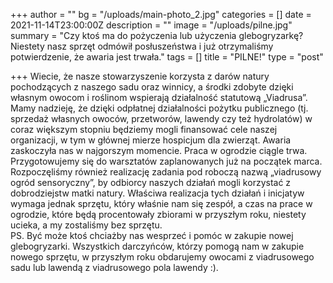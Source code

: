 +++
author = ""
bg = "/uploads/main-photo_2.jpg"
categories = []
date = 2021-11-14T23:00:00Z
description = ""
image = "/uploads/pilne.jpg"
summary = "Czy ktoś ma do pożyczenia lub użyczenia glebogryzarkę? Niestety nasz sprzęt odmówił posłuszeństwa i już otrzymaliśmy potwierdzenie, że awaria jest trwała."
tags = []
title = "PILNE!"
type = "post"

+++
Wiecie, że nasze stowarzyszenie korzysta z darów natury pochodzących z naszego sadu oraz winnicy, a środki zdobyte dzięki własnym owocom i roślinom wspierają działalność statutową „Viadrusa”. Mamy nadzieję, że dzięki odpłatnej działalności pożytku publicznego (tj. sprzedaż własnych owoców, przetworów, lawendy czy też hydrolatów) w coraz większym stopniu będziemy mogli finansować cele naszej organizacji, w tym w głównej mierze hospicjum dla zwierząt. Awaria zaskoczyła nas w najgorszym momencie. Praca w ogrodzie ciągle trwa. Przygotowujemy się do warsztatów zaplanowanych już na początek marca. Rozpoczęliśmy również realizację zadania pod roboczą nazwą „viadrusowy ogród sensoryczny”, by odbiorcy naszych działań mogli korzystać z dobrodziejstw matki natury. Właściwa realizacja tych działań i inicjatyw wymaga jednak sprzętu, który właśnie nam się zespół, a czas na prace w ogrodzie, które będą procentowały zbiorami w przyszłym roku, niestety ucieka, a my zostaliśmy bez sprzętu.  
PS. Być może ktoś chciażby nas wesprzeć i pomóc w zakupie nowej glebogryzarki. Wszystkich darczyńców, którzy pomogą nam w zakupie nowego sprzętu, w przyszłym roku obdarujemy owocami z viadrusowego sadu lub lawendą z viadrusowego pola lawendy :).